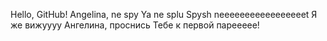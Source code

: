 Hello, GitHub!
Angelina, ne spy
Ya ne splu
Spysh
neeeeeeeeeeeeeeeeet
Я же вижуууу
Ангелина, проснись
Тебе к первой пареееее!
